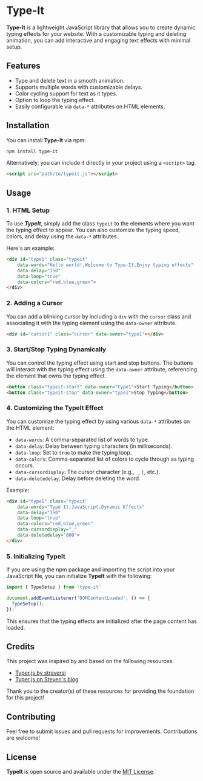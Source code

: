 # Type-It

**Type-It** is a lightweight JavaScript library that allows you to create dynamic typing effects for your website. With a customizable typing and deleting animation, you can add interactive and engaging text effects with minimal setup.

## Features

- Type and delete text in a smooth animation.
- Supports multiple words with customizable delays.
- Color cycling support for text as it types.
- Option to loop the typing effect.
- Easily configurable via `data-*` attributes on HTML elements.

## Installation

You can install **Type-It** via npm:

```bash
npm install type-it
```
Alternatively, you can include it directly in your project using a `<script>` tag.

```html
<script src="path/to/typeit.js"></script>
```

## Usage

### 1. HTML Setup

To use ***TypeIt***, simply add the class `typeit` to the elements where you want the typing effect to appear. You can 
also customize the typing speed, colors, and delay using the `data-*` attributes.

Here's an example:

```html
<div id="type1" class="typeit"
    data-words="Hello world!,Welcome to Type-It,Enjoy typing effects"
    data-delay="150"
    data-loop="true"
    data-colors="red,blue,green">
</div>
```

### 2. Adding a Cursor

You can add a blinking cursor by including a `div` with the `cursor` class and associating it with the typing element using the `data-owner` attribute.

```html
<div id="cursor1" class="cursor" data-owner="type1"></div>
```

### 3. Start/Stop Typing Dynamically

You can control the typing effect using start and stop buttons. The buttons will interact with the typing effect using the `data-owner` 
attribute, referencing the element that owns the typing effect.

```html
<button class="typeit-start" data-owner="type1">Start Typing</button>
<button class="typeit-stop" data-owner="type1">Stop Typing</button>
```

### 4. Customizing the TypeIt Effect

You can customize the typing effect by using various `data-*` attributes on the HTML element:

- `data-words`: A comma-separated list of words to type.
- `data-delay`: Delay between typing characters (in milliseconds).
- `data-loop`: Set to `true` to make the typing loop.
- `data-colors`: Comma-separated list of colors to cycle through as typing occurs.
- `data-cursordisplay`: The cursor character (e.g., `_`, `|`, etc.).
- `data-deletedelay`: Delay before deleting the word.

Example:

```html
<div id="type1" class="typeit"
    data-words="Type It,JavaScript,Dynamic Effects"
    data-delay="150"
    data-loop="true"
    data-colors="red,blue,green"
    data-cursordisplay="_"
    data-deletedelay="800">
</div>
```

### 5. Initializing TypeIt

If you are using the npm package and importing the script into your JavaScript file, you can initialize **TypeIt** with the following:

```javascript
import { TypeSetup } from 'type-it'

document.addEventListener('DOMContentLoaded', () => {
  TypeSetup();
});
```
This ensures that the typing effects are initialized after the page content has loaded.

## Credits

This project was inspired by and based on the following resources:

- [Typer.js by straversi](https://github.com/straversi/Typer.js/)
- [Typer.js on Steven's blog](https://steven.codes/typerjs/)

Thank you to the creator(s) of these resources for providing the foundation for this project!

## Contributing

Feel free to submit issues and pull requests for improvements. Contributions are welcome!

## License

**TypeIt** is open source and available under the [MIT License](License).
